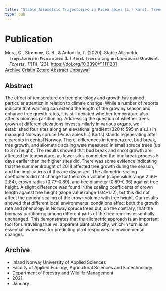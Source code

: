 ```yaml
---
title: "Stable Allometric Trajectories in Picea abies (L.) Karst. Trees along an Elevational Gradient"
type: pub
---
```

<h1>Publication</h1>
<article id="csl-bib-container-RACF93BB" class="csl-bib-container">
  <div class="csl-bib-body" style="line-height: 1.35; padding-left: 1em; text-indent:-1em;">
  <div class="csl-entry">Mura, C., Str&#xF8;mme, C. B., &amp; Anfodillo, T. (2020). Stable Allometric Trajectories in Picea abies (L.) Karst. Trees along an Elevational Gradient. <i>Forests</i>, <i>11</i>(11), 1231. <a href="https://doi.org/10.3390/f11111231">https://doi.org/10.3390/f11111231</a></div>
</div>
  <div class="csl-bib-buttons">
    <a href="#taxonomy-article-RACF93BB" class="csl-bib-button">Archive</a>
    <a href="https://app.cristin.no/results/show.jsf?id=1864736" alt="Cristin URL" class="csl-bib-button">Cristin</a>
    <a href="http://zotero.org/groups/5022929/items/RACF93BB" alt="Zotero URL" class="csl-bib-button">Zotero</a>
    <a href="#abstract-article-RACF93BB" class="csl-bib-button">Abstract</a>
    <a href="https://www.mdpi.com/1999-4907/11/11/1231/pdf?version=1606132076" class="csl-bib-button">Unpaywall</a>
  </div>
  <div id="csl-bib-meta-container-RACF93BB"></div>
</article>
<div id="csl-bib-meta-RACF93BB" class="csl-bib-meta">
  <article id="abstract-article-RACF93BB" class="abstract-article">
    <h1>Abstract</h1>
    The effect of temperature on tree phenology and growth has gained particular attention in relation to climate change. While a number of reports indicate that warming can extend the length of the growing season and enhance tree growth rates, it is still debated whether temperature also affects biomass partitioning. Addressing the question of whether trees grown at different elevations invest similarly in various organs, we established four sites along an elevational gradient (320 to 595 m a.s.l.) in managed Norway spruce (Picea abies (L.) Karts) stands regenerating after clearcuts in central Norway. There, differences in temperature, bud break, tree growth, and allometric scaling were measured in small spruce trees (up to 3 m height). The results showed that bud break and shoot growth are affected by temperature, as lower sites completed the bud break process 5 days earlier than the higher sites did. There was some evidence indicating that the summer drought of 2018 affected tree growth during the season, and the implications of this are discussed. The allometric scaling coefficients did not change for the crown volume (slope value range 2.66–2.84), crown radius (0.77–0.89), and tree diameter (0.89–0.96) against tree height. A slight difference was found in the scaling coefficients of crown length against tree height (slope value range 1.04–1.12), but this did not affect the general scaling of the crown volume with tree height. Our results showed that different local environmental conditions affect both the growth rate and phenology in Norway spruce trees but, on the contrary, that the biomass partitioning among different parts of the tree remains essentially unchanged. This demonstrates that the allometric approach is an important tool for unraveling true vs. apparent plant plasticity, which in turn is an essential awareness for predicting plant responses to environmental changes.
  </article>
  <article id="taxonomy-article-RACF93BB" class="taxonomy-article">
    <h1>Archive</h1>
    <ul>
      <li>Inland Norway University of Applied Sciences</li>
      <li>Faculty of Applied Ecology, Agricultural Sciences and Biotechnology</li>
      <li>Department of Forestry and Wildlife Management</li>
      <li>2021</li>
      <li>January</li>
    </ul>
  </article>
</div>
